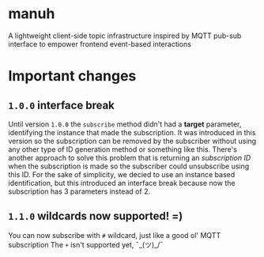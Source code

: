 # manuh
A lightweight client-side topic infrastructure inspired by MQTT pub-sub interface to empower frontend event-based interactions

# Important changes

## `1.0.0` interface break
Until version `1.0.0` the `subscribe` method didn't had a **target** parameter, identifying the instance that made the subscription. It was introduced in this version so the subscription can be removed by the subscriber without using any other type of ID generation method or something like this.
There's another approach to solve this problem that is returning an *subscription ID* when the subscription is made so the subscriber could unsubscribe using this ID. For the sake of simplicity, we decied to use an instance based identification, but this introduced an interface break because now the subscription has 3 parameters instead of 2.


## `1.1.0` wildcards now supported! =)
You can now subscribe with `#` wildcard, just like a good ol' MQTT subscription
The `+` isn't supported yet, ¯\_(ツ)_/¯